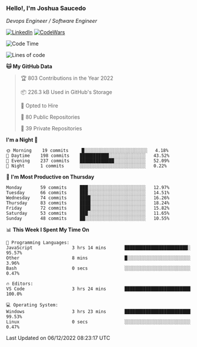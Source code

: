 ### Hello!, I'm Joshua Saucedo
*Devops Engineer / Software Engineer*  

[![LinkedIn](https://img.shields.io/badge/LinkedIn-0073b1?logo=linkedin&style=flat-square&logoColor=white)](https://www.linkedin.com/in/joshua-nathanael-saucedo-uriarte-bb0336169/)
[![CodeWars](https://www.codewars.com/users/joshuansu0897/badges/micro)](https://www.codewars.com/users/joshuansu0897)

<!--START_SECTION:waka-->
![Code Time](http://img.shields.io/badge/Code%20Time-286%20hrs%2022%20mins-blue)

![Lines of code](https://img.shields.io/badge/From%20Hello%20World%20I%27ve%20Written-1%20Million%20lines%20of%20code-blue)

**🐱 My GitHub Data** 

> 🏆 803 Contributions in the Year 2022
 > 
> 📦 226.3 kB Used in GitHub's Storage 
 > 
> 💼 Opted to Hire
 > 
> 📜 80 Public Repositories 
 > 
> 🔑 39 Private Repositories  
 > 
**I'm a Night 🦉** 

```text
🌞 Morning    19 commits     █░░░░░░░░░░░░░░░░░░░░░░░░   4.18% 
🌆 Daytime    198 commits    ███████████░░░░░░░░░░░░░░   43.52% 
🌃 Evening    237 commits    █████████████░░░░░░░░░░░░   52.09% 
🌙 Night      1 commits      ░░░░░░░░░░░░░░░░░░░░░░░░░   0.22%

```
📅 **I'm Most Productive on Thursday** 

```text
Monday       59 commits     ███░░░░░░░░░░░░░░░░░░░░░░   12.97% 
Tuesday      66 commits     ███░░░░░░░░░░░░░░░░░░░░░░   14.51% 
Wednesday    74 commits     ████░░░░░░░░░░░░░░░░░░░░░   16.26% 
Thursday     83 commits     ████░░░░░░░░░░░░░░░░░░░░░   18.24% 
Friday       72 commits     ████░░░░░░░░░░░░░░░░░░░░░   15.82% 
Saturday     53 commits     ███░░░░░░░░░░░░░░░░░░░░░░   11.65% 
Sunday       48 commits     ██░░░░░░░░░░░░░░░░░░░░░░░   10.55%

```


📊 **This Week I Spent My Time On** 

```text
💬 Programming Languages: 
JavaScript               3 hrs 14 mins       ████████████████████████░   95.57% 
Other                    8 mins              █░░░░░░░░░░░░░░░░░░░░░░░░   3.96% 
Bash                     0 secs              ░░░░░░░░░░░░░░░░░░░░░░░░░   0.47%

🔥 Editors: 
VS Code                  3 hrs 24 mins       █████████████████████████   100.0%

💻 Operating System: 
Windows                  3 hrs 23 mins       █████████████████████████   99.53% 
Linux                    0 secs              ░░░░░░░░░░░░░░░░░░░░░░░░░   0.47%

```


 Last Updated on 06/12/2022 08:23:17 UTC
<!--END_SECTION:waka-->
